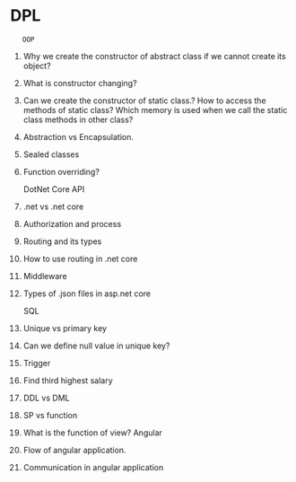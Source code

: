 # DPL



       OOP

1. Why we create the constructor of abstract class if we cannot create its object?
2. What is constructor changing?
3. Can we create the constructor of static class.? How to access the methods of static class? Which memory is used when we call the static class methods in other class?
4. Abstraction vs Encapsulation.
5. Sealed classes
6. Function overriding?

     DotNet Core API

1. .net vs .net core
2. Authorization and process
3. Routing and its types
4. How to use routing in .net core
5. Middleware
6. Types of .json files in asp.net core

      SQL

1. Unique vs primary key
2. Can we define null value in unique key?
3. Trigger
4. Find third highest salary
5. DDL vs DML
6. SP vs function
7. What is the function of view?
Angular

1. Flow of angular application.
2. Communication in angular application
